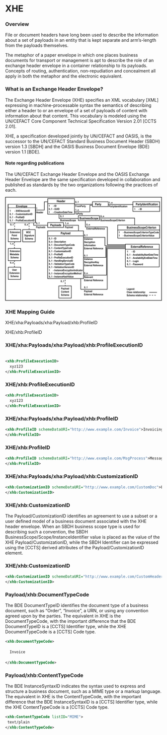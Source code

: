 # XHE

### Overview
File or document headers have long been used to describe the information about a set of payloads in an entity that is kept separate and arm’s-length from the payloads themselves.

The metaphor of a paper envelope in which one places business documents for transport or management is apt to describe the role of an exchange header envelope in a container relationship to its payloads. Concepts of routing, authentication, non-repudiation and concealment all apply in both the metaphor and the electronic equivalent.

### What is an Exchange Header Envelope?
The Exchange Header Envelope (XHE) specifies an XML vocabulary [XML] expressing in machine-processable syntax the semantics of describing either a header to or an envelope of a set of payloads of content with information about that content. This vocabulary is modeled using the UN/CEFACT Core Component Technical Specification Version 2.01 [CCTS 2.01].

XHE, a specification developed jointly by UN/CEFACT and OASIS, is the successor to the UN/CEFACT Standard Business Document Header (SBDH) version 1.3 [SBDH] and the OASIS Business Document Envelope (BDE) version 1.1 [BDE].

#### Note regarding publications
The UN/CEFACT Exchange Header Envelope and the OASIS Exchange Header Envelope are the same specification developed in collaboration and published as standards by the two organizations following the practices of each.


![](fig_2.png)


### XHE Mapping Guide


XHE/xha:Payloads/xha:Payload/xhb:ProfileID

XHE/xhb:ProfileID



### XHE/xha:Payloads/xha:Payload/xhb:ProfileExecutionID

```xml

<xhb:ProfileExecutionID>
  xyz123
</xhb:ProfileExecutionID>
```


### XHE/xhb:ProfileExecutionID

```xml
<xhb:ProfileExecutionID>
  xyz123
</xhb:ProfileExecutionID>
```

### XHE/xha:Payloads/xha:Payload/xhb:ProfileID

```xml
<xhb:ProfileID schemeDataURI="http://www.example.com/Invoice">Invoicing Process version 1.0
</xhb:ProfileID>
```


### XHE/xhb:ProfileID

```xml
<xhb:ProfileID schemeDataURI="http://www.example.com/MsgProcess">Messaging Process version 1.0
</xhb:ProfileID>
```


### XHE/xha:Payloads/xha:Payload/xhb:CustomizationID

```xml
<xhb:CustomizationID schemeDataURI="http://www.example.com/CustomDoc">Example Document version 1.0
</xhb:CustomizationID>
```

### XHE/xhb:CustomizationID

The Payload/CustomizationID identifies an agreement to use a subset or a user defined model of a business document associated with the XHE header envelope. When an SBDH business scope type is used for describing such a convention, the SBDH BusinessScope/Scope/InstanceIdentifier value is placed as the value of the XHE Payload/CustomizationID, while the SBDH Identifier can be expressed using the [CCTS] derived attributes of the Payload/CustomizationID element.

### XHE/xhb:CustomizationID

```xml
<xhb:CustomizationID schemeDataURI="http://www.example.com/CustomHeader">Example Header version 1.0
</xhb:CustomizationID>
```


### Payload/xhb:DocumentTypeCode

The BDE DocumentTypeID identifies the document type of a business document, such as “Order”, “Invoice”, a URN, or using any convention agreed upon by the parties. The equivalent in XHE is the DocumentTypeCode, with the important difference that the BDE DocumentTypeID is a [CCTS] Identifier type, while the XHE DocumentTypeCode is a [CCTS] Code type.

```xml
<xhb:DocumentTypeCode>

  Invoice

</xhb:DocumentTypeCode>
```

### Payload/xhb:ContentTypeCode

The BDE InstanceSyntaxID indicates the syntax used to express and structure a business document, such as a MIME type or a markup language. The equivalent in XHE is the ContentTypeCode, with the important difference that the BDE InstanceSyntaxID is a [CCTS] Identifier type, while the XHE ContentTypeCode is a [CCTS] Code type.

 ```xml
 <xhb:ContentTypeCode listID="MIME">
  text/plain
</xhb:ContentTypeCode>

```


